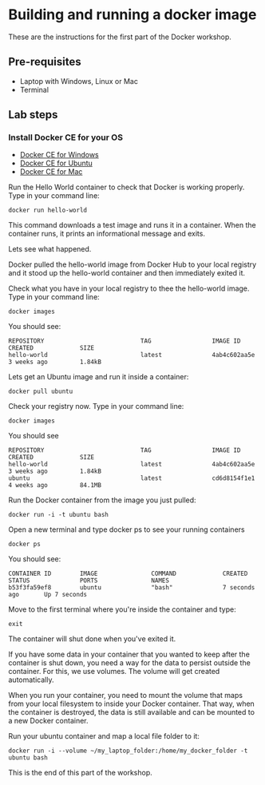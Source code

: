 # Building and running a docker image

These are the instructions for the first part of the Docker workshop.

## Pre-requisites

 - Laptop with Windows, Linux or Mac
 - Terminal

## Lab steps

### Install Docker CE for your OS

 - [Docker CE for Windows](https://docs.docker.com/docker-for-windows/install/)
 - [Docker CE for Ubuntu](https://docs.docker.com/install/linux/docker-ce/ubuntu/)
 - [Docker CE for Mac](https://docs.docker.com/docker-for-mac/install/)

Run the Hello World container to check that Docker is working properly. Type in your command line:

```
docker run hello-world
```
This command downloads a test image and runs it in a container. When the container runs, it prints an informational message and exits.

Lets see what happened.

Docker pulled the hello-world image from Docker Hub to your local registry and it stood up the hello-world container and then immediately exited it.

Check what you have in your local registry to thee the hello-world image. Type in your command line:

```
docker images
```


You should see:
```
REPOSITORY                           TAG                 IMAGE ID            CREATED             SIZE
hello-world                          latest              4ab4c602aa5e        3 weeks ago         1.84kB
```

Lets get an Ubuntu image and run it inside a container:
```
docker pull ubuntu
```

Check your registry now. Type in your command line:

```
docker images
```

You should see

```
REPOSITORY                           TAG                 IMAGE ID            CREATED             SIZE
hello-world                          latest              4ab4c602aa5e        3 weeks ago         1.84kB
ubuntu                               latest              cd6d8154f1e1        4 weeks ago         84.1MB
```

Run the Docker container from the image you just pulled:

```
docker run -i -t ubuntu bash
```

Open a new terminal and type docker ps to see your running containers

```
docker ps
```

You should see:
```
CONTAINER ID        IMAGE               COMMAND             CREATED             STATUS              PORTS               NAMES
b53f3fa59ef8        ubuntu              "bash"              7 seconds ago       Up 7 seconds
```

Move to the first terminal where you're inside the container and type:

```
exit
```

The container will shut done when you've exited it.


If you have some data in your container that you wanted to keep after the container is shut down, you need a way for the data to persist outside the container. For this, we use volumes. The volume will get created automatically.

When you run your container, you need to mount the volume that maps from your local filesystem to inside your Docker container. That way, when the container is destroyed, the data is still available and can be mounted to a new Docker container.

Run your ubuntu container and map a local file folder to it:

```
docker run -i --volume ~/my_laptop_folder:/home/my_docker_folder -t ubuntu bash
```
This is the end of this part of the workshop. 
